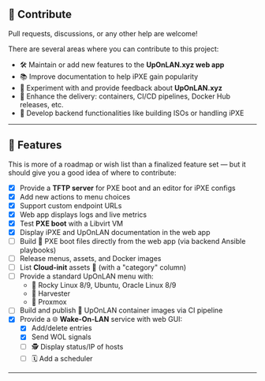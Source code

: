 ## 🤝 Contribute

Pull requests, discussions, or any other help are welcome!

There are several areas where you can contribute to this project:

- 🛠️ Maintain or add new features to the **UpOnLAN.xyz web app**
- 📚 Improve documentation to help iPXE gain popularity
- 🧪 Experiment with and provide feedback about **UpOnLAN.xyz**
- 🐳 Enhance the delivery: containers, CI/CD pipelines, Docker Hub releases, etc.
- 🔧 Develop backend functionalities like building ISOs or handling iPXE

---

## 🚀 Features

This is more of a roadmap or wish list than a finalized feature set — but it should give you a good idea of where to contribute:

- [x] Provide a **TFTP server** for PXE boot and an editor for iPXE configs
- [x] Add new actions to menu choices
- [x] Support custom endpoint URLs
- [x] Web app displays logs and live metrics
- [x] Test **PXE boot** with a Libvirt VM
- [x] Display iPXE and UpOnLAN documentation in the web app
- [ ] Build 🔄 PXE boot files directly from the web app (via backend Ansible playbooks)
- [ ] Release menus, assets, and Docker images
- [ ] List **Cloud-init** assets 📝 (with a "category" column)
- [ ] Provide a standard UpOnLAN menu with:
  - 🐧 Rocky Linux 8/9, Ubuntu, Oracle Linux 8/9
  - 🌾 Harvester
  - 🧱 Proxmox
- [ ] Build and publish 🔁 UpOnLAN container images via CI pipeline
- [x] Provide a 🌐 **Wake-On-LAN** service with web GUI:
  - [x] Add/delete entries
  - [x] Send WOL signals
  - [ ] 🕵️ Display status/IP of hosts
  - [ ] 🗓️ Add a scheduler

---
